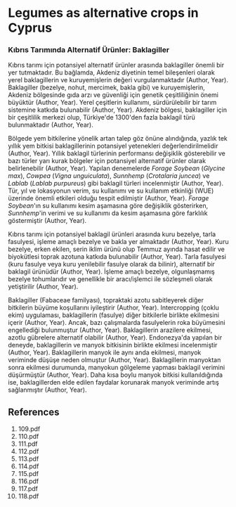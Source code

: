 # Legumes as alternative crops in Cyprus

### Kıbrıs Tarımında Alternatif Ürünler: Baklagiller

Kıbrıs tarımı için potansiyel alternatif ürünler arasında baklagiller önemli bir yer tutmaktadır. Bu bağlamda, Akdeniz diyetinin temel bileşenleri olarak yerel baklagillerin ve kuruyemişlerin değeri vurgulanmaktadır (Author, Year). Baklagiller (bezelye, nohut, mercimek, bakla gibi) ve kuruyemişlerin, Akdeniz bölgesinde gıda arzı ve güvenliği için genetik çeşitliliğinin önemi büyüktür (Author, Year). Yerel çeşitlerin kullanımı, sürdürülebilir bir tarım sistemine katkıda bulunabilir (Author, Year). Akdeniz bölgesi, baklagiller için bir çeşitlilik merkezi olup, Türkiye'de 1300'den fazla baklagil türü bulunmaktadır (Author, Year).

Bölgede yem bitkilerine yönelik artan talep göz önüne alındığında, yazlık tek yıllık yem bitkisi baklagillerinin potansiyel yetenekleri değerlendirilmelidir (Author, Year). Yıllık baklagil türlerinin performansı değişiklik gösterebilir ve bazı türler yarı kurak bölgeler için potansiyel alternatif ürünler olarak belirlenebilir (Author, Year). Yapılan denemelerde *Forage Soybean* (*Glycine max*), *Cowpea* (*Vigna unguiculata*), *Sunnhemp* (*Crotalaria juncea*) ve *Lablab* (*Lablab purpureus*) gibi baklagil türleri incelenmiştir (Author, Year). Tür, yıl ve lokasyonun verim, su kullanımı ve su kullanım etkinliği (WUE) üzerinde önemli etkileri olduğu tespit edilmiştir (Author, Year). *Forage Soybean*'ın su kullanımı kesim aşamasına göre değişiklik gösterirken, *Sunnhemp*'in verimi ve su kullanımı da kesim aşamasına göre farklılık göstermiştir (Author, Year).

Kıbrıs tarımı için potansiyel baklagil ürünleri arasında kuru bezelye, tarla fasulyesi, işleme amaçlı bezelye ve bakla yer almaktadır (Author, Year). Kuru bezelye, erken ekilen, serin iklim ürünü olup Temmuz ayında hasat edilir ve biyokütlesi toprak azotuna katkıda bulunabilir (Author, Year). Tarla fasulyesi (kuru fasulye veya kuru yenilebilir fasulye olarak da bilinir), alternatif bir baklagil ürünüdür (Author, Year). İşleme amaçlı bezelye, olgunlaşmamış bezelye tohumlarıdır ve genellikle bir aracı/işlemci ile sözleşmeli olarak yetiştirilir (Author, Year).

Baklagiller (Fabaceae familyası), topraktaki azotu sabitleyerek diğer bitkilerin büyüme koşullarını iyileştirir (Author, Year). Intercropping (çoklu ekim) uygulaması, baklagillerin (fasulye) diğer bitkilerle birlikte ekilmesini içerir (Author, Year). Ancak, bazı çalışmalarda fasulyelerin roka büyümesini engellediği bulunmuştur (Author, Year). Baklagillerin arazilere ekilmesi, azotlu gübrelere alternatif olabilir (Author, Year). Endonezya'da yapılan bir deneyde, baklagillerin ve manyok bitkisinin birlikte ekilmesi incelenmiştir (Author, Year). Baklagillerin manyok ile aynı anda ekilmesi, manyok veriminde düşüşe neden olmuştur (Author, Year). Baklagillerin manyoktan sonra ekilmesi durumunda, manyokun gölgeleme yapması baklagil verimini düşürmüştür (Author, Year). Daha kısa boylu manyok bitkisi kullanıldığında ise, baklagillerden elde edilen faydalar korunarak manyok veriminde artış sağlanmıştır (Author, Year).


## References

1. 109.pdf
2. 110.pdf
3. 111.pdf
4. 112.pdf
5. 113.pdf
6. 114.pdf
7. 115.pdf
8. 116.pdf
9. 117.pdf
10. 118.pdf
